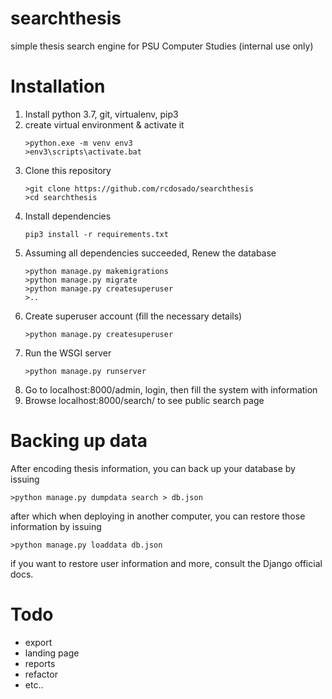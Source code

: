 # searchthesis
simple thesis search engine for PSU Computer Studies (internal use only)

# Installation

1. Install python 3.7, git, virtualenv, pip3 
2. create virtual environment & activate it
	```batch
	>python.exe -m venv env3
	>env3\scripts\activate.bat
	```
3. Clone this repository
	```batch
	>git clone https://github.com/rcdosado/searchthesis
	>cd searchthesis
	```
4.  Install dependencies
	```batch
	pip3 install -r requirements.txt
	```
5.  Assuming all dependencies succeeded, Renew the database 
	```batch
	>python manage.py makemigrations
	>python manage.py migrate
	>python manage.py createsuperuser
	>..
	```
6.  Create superuser account (fill the necessary details)
	```batch	
	>python manage.py createsuperuser	
	```
7.  Run the WSGI server
	```batch
	>python manage.py runserver	
	```
8.  Go to localhost:8000/admin, login, then fill the system with information
9.  Browse localhost:8000/search/ to see public search page

# Backing up data

After encoding thesis information, you can back up your database by issuing
```batch
>python manage.py dumpdata search > db.json
```
after which when deploying in another computer, you can restore those information by issuing
```batch
>python manage.py loaddata db.json
```
if you want to restore user information and more, consult the Django official docs.

# Todo
 * export
 * landing page
 * reports
 * refactor
 * etc..

